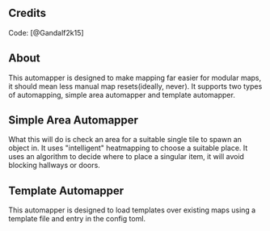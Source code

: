 ## Credits
Code: [@Gandalf2k15]

## About
This automapper is designed to make mapping far easier for modular maps, it should mean less manual map resets(ideally, never).
It supports two types of automapping, simple area automapper and template automapper.

## Simple Area Automapper
What this will do is check an area for a suitable single tile to spawn an object in. It uses "intelligent" heatmapping to choose a suitable place.
It uses an algorithm to decide where to place a singular item, it will avoid blocking hallways or doors.

## Template Automapper
This automapper is designed to load templates over existing maps using a template file and entry in the config toml.
